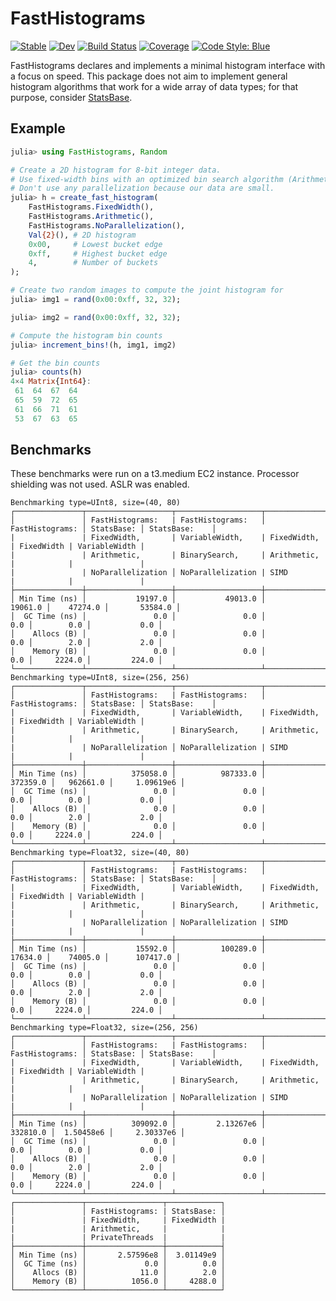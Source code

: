 # FastHistograms

[![Stable](https://img.shields.io/badge/docs-stable-blue.svg)](https://Octogonapus.github.io/FastHistograms.jl/stable)
[![Dev](https://img.shields.io/badge/docs-dev-blue.svg)](https://Octogonapus.github.io/FastHistograms.jl/dev)
[![Build Status](https://github.com/Octogonapus/FastHistograms.jl/workflows/CI/badge.svg)](https://github.com/Octogonapus/FastHistograms.jl/actions)
[![Coverage](https://codecov.io/gh/Octogonapus/FastHistograms.jl/branch/main/graph/badge.svg)](https://codecov.io/gh/Octogonapus/FastHistograms.jl)
[![Code Style: Blue](https://img.shields.io/badge/code%20style-blue-4495d1.svg)](https://github.com/invenia/BlueStyle)

FastHistograms declares and implements a minimal histogram interface with a focus on speed.
This package does not aim to implement general histogram algorithms that work for a wide array of data types; for that
purpose, consider [StatsBase](https://github.com/JuliaStats/StatsBase.jl).

## Example

```julia
julia> using FastHistograms, Random

# Create a 2D histogram for 8-bit integer data.
# Use fixed-width bins with an optimized bin search algorithm (Arithmetic) for fixed-width bins.
# Don't use any parallelization because our data are small.
julia> h = create_fast_histogram(
    FastHistograms.FixedWidth(),
    FastHistograms.Arithmetic(),
    FastHistograms.NoParallelization(),
    Val{2}(), # 2D histogram
    0x00,     # Lowest bucket edge
    0xff,     # Highest bucket edge
    4,        # Number of buckets
);

# Create two random images to compute the joint histogram for
julia> img1 = rand(0x00:0xff, 32, 32);

julia> img2 = rand(0x00:0xff, 32, 32);

# Compute the histogram bin counts
julia> increment_bins!(h, img1, img2)

# Get the bin counts
julia> counts(h)
4×4 Matrix{Int64}:
 61  64  67  64
 65  59  72  65
 61  66  71  61
 53  67  63  65
```

## Benchmarks

These benchmarks were run on a t3.medium EC2 instance. Processor shielding was not used. ASLR was enabled.

```text
Benchmarking type=UInt8, size=(40, 80)
┌───────────────┬───────────────────┬───────────────────┬─────────────────┬────────────┬───────────────┐
│               │ FastHistograms:   | FastHistograms:   │ FastHistograms: │ StatsBase: │ StatsBase:    │
|               | FixedWidth,       | VariableWidth,    | FixedWidth,     | FixedWidth | VariableWidth |
|               | Arithmetic,       | BinarySearch,     | Arithmetic,     |            |               |
|               | NoParallelization │ NoParallelization | SIMD            |            |               |
├───────────────┼───────────────────┼───────────────────┼─────────────────┼────────────┼───────────────┤
│ Min Time (ns) │           19197.0 │           49013.0 │         19061.0 │    47274.0 │       53584.0 │
│  GC Time (ns) │               0.0 │               0.0 │             0.0 │        0.0 │           0.0 │
│    Allocs (B) │               0.0 │               0.0 │             0.0 │        2.0 │           2.0 │
│    Memory (B) │               0.0 │               0.0 │             0.0 │     2224.0 │         224.0 │
└───────────────┴───────────────────┴───────────────────┴─────────────────┴────────────┴───────────────┘
Benchmarking type=UInt8, size=(256, 256)
┌───────────────┬───────────────────┬───────────────────┬─────────────────┬────────────┬───────────────┐
│               │ FastHistograms:   | FastHistograms:   │ FastHistograms: │ StatsBase: │ StatsBase:    │
|               | FixedWidth,       | VariableWidth,    | FixedWidth,     | FixedWidth | VariableWidth |
|               | Arithmetic,       | BinarySearch,     | Arithmetic,     |            |               |
|               | NoParallelization │ NoParallelization | SIMD            |            |               |
├───────────────┼───────────────────┼───────────────────┼─────────────────┼────────────┼───────────────┤
│ Min Time (ns) │          375058.0 │          987333.0 │        372359.0 │   962661.0 │     1.09619e6 │
│  GC Time (ns) │               0.0 │               0.0 │             0.0 │        0.0 │           0.0 │
│    Allocs (B) │               0.0 │               0.0 │             0.0 │        2.0 │           2.0 │
│    Memory (B) │               0.0 │               0.0 │             0.0 │     2224.0 │         224.0 │
└───────────────┴───────────────────┴───────────────────┴─────────────────┴────────────┴───────────────┘
Benchmarking type=Float32, size=(40, 80)
┌───────────────┬───────────────────┬───────────────────┬─────────────────┬────────────┬───────────────┐
│               │ FastHistograms:   | FastHistograms:   │ FastHistograms: │ StatsBase: │ StatsBase:    │
|               | FixedWidth,       | VariableWidth,    | FixedWidth,     | FixedWidth | VariableWidth |
|               | Arithmetic,       | BinarySearch,     | Arithmetic,     |            |               |
|               | NoParallelization │ NoParallelization | SIMD            |            |               |
├───────────────┼───────────────────┼───────────────────┼─────────────────┼────────────┼───────────────┤
│ Min Time (ns) │           15592.0 │          100289.0 │         17634.0 │    74005.0 │      107417.0 │
│  GC Time (ns) │               0.0 │               0.0 │             0.0 │        0.0 │           0.0 │
│    Allocs (B) │               0.0 │               0.0 │             0.0 │        2.0 │           2.0 │
│    Memory (B) │               0.0 │               0.0 │             0.0 │     2224.0 │         224.0 │
└───────────────┴───────────────────┴───────────────────┴─────────────────┴────────────┴───────────────┘
Benchmarking type=Float32, size=(256, 256)
┌───────────────┬───────────────────┬───────────────────┬─────────────────┬────────────┬───────────────┐
│               │ FastHistograms:   | FastHistograms:   │ FastHistograms: │ StatsBase: │ StatsBase:    │
|               | FixedWidth,       | VariableWidth,    | FixedWidth,     | FixedWidth | VariableWidth |
|               | Arithmetic,       | BinarySearch,     | Arithmetic,     |            |               |
|               | NoParallelization │ NoParallelization | SIMD            |            |               |
├───────────────┼───────────────────┼───────────────────┼─────────────────┼────────────┼───────────────┤
│ Min Time (ns) │          309092.0 │         2.13267e6 │        332810.0 │  1.50458e6 │     2.30337e6 │
│  GC Time (ns) │               0.0 │               0.0 │             0.0 │        0.0 │           0.0 │
│    Allocs (B) │               0.0 │               0.0 │             0.0 │        2.0 │           2.0 │
│    Memory (B) │               0.0 │               0.0 │             0.0 │     2224.0 │         224.0 │
└───────────────┴───────────────────┴───────────────────┴─────────────────┴────────────┴───────────────┘
┌───────────────┬─────────────────┬────────────┐
│               │ FastHistograms: | StatsBase: │
|               | FixedWidth,     | FixedWidth |
|               | Arithmetic,     |            |
|               | PrivateThreads  |            |
├───────────────┼─────────────────┼────────────┤
│ Min Time (ns) │       2.57596e8 │  3.01149e9 │
│  GC Time (ns) │             0.0 │        0.0 │
│    Allocs (B) │            11.0 │        2.0 │
│    Memory (B) │          1056.0 │     4288.0 │
└───────────────┴─────────────────┴────────────┘

```
